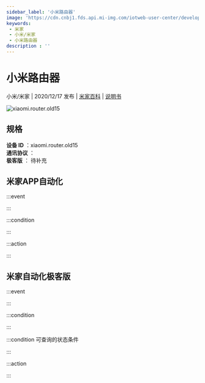 ```yaml
---
sidebar_label: '小米路由器'
image: 'https://cdn.cnbj1.fds.api.mi-img.com/iotweb-user-center/developer_1679048995169XqbofnQ4.png?GalaxyAccessKeyId=AKVGLQWBOVIRQ3XLEW&Expires=9223372036854775807&Signature=ul/HBti7a4jYX+qvmaCTw97Qgi4='
keywords: 
 - 米家
 - 小米/米家
 - 小米路由器
description : ''
---
```

# 小米路由器

小米/米家 | 2020/12/17 发布 | [米家百科](https://home.mi.com/webapp/content/baike/product/index.html?model=xiaomi.router.old15) | [说明书](https://home.mi.com/views/introduction.html?model=xiaomi.router.old15&region=cn)

![xiaomi.router.old15](https://cdn.cnbj1.fds.api.mi-img.com/iotweb-user-center/developer_1679048995169XqbofnQ4.png?GalaxyAccessKeyId=AKVGLQWBOVIRQ3XLEW&Expires=9223372036854775807&Signature=ul/HBti7a4jYX+qvmaCTw97Qgi4=)

## 规格  
> 
**设备 ID** ：xiaomi.router.old15  
**通讯协议** ：  
**极客版**  ： 待补充 


## 米家APP自动化  

:::event  

:::

:::condition  

:::

:::action   

:::

## 米家自动化极客版  

:::event  

:::

:::condition  

:::

:::condition 可查询的状态条件  

:::

:::action  

:::

        

